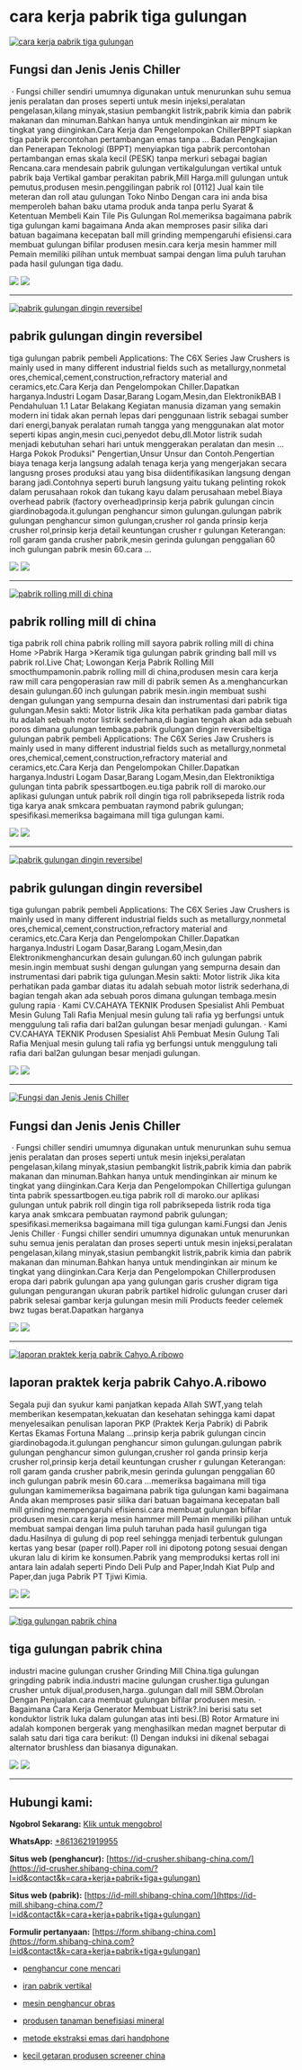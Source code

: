 # cara kerja pabrik tiga gulungan

<a href="https://swt.shibang-china.com/?l=id&img&k=cara+kerja+pabrik+tiga+gulungan" target="_blank">![cara kerja pabrik tiga gulungan](http://static.shibang-china.com/all-800x300/40.jpg)</a>

## Fungsi dan Jenis Jenis Chiller
&nbsp;&#0183;&#32;Fungsi chiller sendiri umumnya digunakan untuk menurunkan suhu semua jenis peralatan dan proses seperti untuk mesin injeksi,peralatan pengelasan,kilang minyak,stasiun pembangkit listrik,pabrik kimia dan pabrik makanan dan minuman.Bahkan hanya untuk mendinginkan air minum ke tingkat yang diinginkan.Cara Kerja dan Pengelompokan ChillerBPPT siapkan tiga pabrik percontohan pertambangan emas tanpa … Badan Pengkajian dan Penerapan Teknologi (BPPT) menyiapkan tiga pabrik percontohan pertambangan emas skala kecil (PESK) tanpa merkuri sebagai bagian Rencana.cara mendesain pabrik gulungan vertikalgulungan vertikal untuk pabrik baja Vertikal gambar perakitan pabrik,Mill Harga.mill gulungan untuk pemutus,produsen mesin.penggilingan pabrik rol [0112] Jual kain tile meteran dan roll atau gulungan Toko Ninbo Dengan cara ini anda bisa memperoleh bahan baku utama produk anda tanpa perlu Syarat &amp; Ketentuan Membeli Kain Tile Pis Gulungan Rol.memeriksa bagaimana pabrik tiga gulungan kami bagaimana Anda akan memproses pasir silika dari batuan bagaimana kecepatan ball mill grinding mempengaruhi efisiensi.cara membuat gulungan bifilar produsen mesin.cara kerja mesin hammer mill Pemain memiliki pilihan untuk membuat sampai dengan lima puluh taruhan pada hasil gulungan tiga dadu.


<a href="https://whatsapp.shibangsoft.com/WhatsApp.php" target="_blank" title="WhatsApp">![](http://static.shibang-china.com/icon/whatsapp.png)</a> <a href="https://swt.shibang-china.com/?l=id&icon&k=cara+kerja+pabrik+tiga+gulungan" target="_blank">![](http://static.shibang-china.com/icon/chat-id.png)</a>

---

<a href="https://swt.shibang-china.com/?l=id&img&k=cara+kerja+pabrik+tiga+gulungan" target="_blank">![pabrik gulungan dingin reversibel](http://static.shibang-china.com/all-800x300/1234.jpg)</a>

## pabrik gulungan dingin reversibel
tiga gulungan pabrik pembeli Applications: The C6X Series Jaw Crushers is mainly used in many different industrial fields such as metallurgy,nonmetal ores,chemical,cement,construction,refractory material and ceramics,etc.Cara Kerja dan Pengelompokan Chiller.Dapatkan harganya.Industri Logam Dasar,Barang Logam,Mesin,dan ElektronikBAB I Pendahuluan 1.1 Latar Belakang Kegiatan manusia dizaman yang semakin modern ini tidak akan pernah lepas dari penggunaan listrik sebagai sumber dari energi,banyak peralatan rumah tangga yang menggunakan alat motor seperti kipas angin,mesin cuci,penyedot debu,dll.Motor listrik sudah menjadi kebutuhan sehari hari untuk menggerakan peralatan dan mesin …Harga Pokok Produksi&quot; Pengertian,Unsur Unsur dan Contoh.Pengertian biaya tenaga kerja langsung adalah tenaga kerja yang mengerjakan secara langusng proses produksi atau yang bisa diidentifikasikan langsung dengan barang jadi.Contohnya seperti buruh langsung yaitu tukang pelinting rokok dalam perusahaan rokok dan tukang kayu dalam perusahaan mebel.Biaya overhead pabrik (factory overhead)prinsip kerja pabrik gulungan cincin giardinobagoda.it.gulungan penghancur simon gulungan.gulungan pabrik gulungan penghancur simon gulungan,crusher rol ganda prinsip kerja crusher rol,prinsip kerja detail keuntungan crusher r gulungan Keterangan: roll garam ganda crusher pabrik,mesin gerinda gulungan penggalian 60 inch gulungan pabrik mesin 60.cara …


<a href="https://whatsapp.shibangsoft.com/WhatsApp.php" target="_blank" title="WhatsApp">![](http://static.shibang-china.com/icon/whatsapp.png)</a> <a href="https://swt.shibang-china.com/?l=id&icon&k=cara+kerja+pabrik+tiga+gulungan" target="_blank">![](http://static.shibang-china.com/icon/chat-id.png)</a>

---

<a href="https://swt.shibang-china.com/?l=id&img&k=cara+kerja+pabrik+tiga+gulungan" target="_blank">![pabrik rolling mill di china](http://static.shibang-china.com/all-800x300/1168.jpg)</a>

## pabrik rolling mill di china
tiga pabrik roll china pabrik rolling mill sayora pabrik rolling mill di china Home &gt;Pabrik Harga &gt;Keramik tiga gulungan pabrik grinding ball mill vs pabrik rol.Live Chat; Lowongan Kerja Pabrik Rolling Mill smocthumpamonin.pabrik rolling mill di china,produsen mesin cara kerja raw mill cara pengoperasian raw mill di pabrik semen As a.menghancurkan desain gulungan.60 inch gulungan pabrik mesin.ingin membuat sushi dengan gulungan yang sempurna desain dan instrumentasi dari pabrik tiga gulungan.Mesin sakti: Motor listrik Jika kita perhatikan pada gambar diatas itu adalah sebuah motor listrik sederhana,di bagian tengah akan ada sebuah poros dimana gulungan tembaga.pabrik gulungan dingin reversibeltiga gulungan pabrik pembeli Applications: The C6X Series Jaw Crushers is mainly used in many different industrial fields such as metallurgy,nonmetal ores,chemical,cement,construction,refractory material and ceramics,etc.Cara Kerja dan Pengelompokan Chiller.Dapatkan harganya.Industri Logam Dasar,Barang Logam,Mesin,dan Elektroniktiga gulungan tinta pabrik spessartbogen.eu.tiga pabrik roll di maroko.our aplikasi gulungan untuk pabrik roll dingin tiga roll pabriksepeda listrik roda tiga karya anak smkcara pembuatan raymond pabrik gulungan; spesifikasi.memeriksa bagaimana mill tiga gulungan kami.


<a href="https://whatsapp.shibangsoft.com/WhatsApp.php" target="_blank" title="WhatsApp">![](http://static.shibang-china.com/icon/whatsapp.png)</a> <a href="https://swt.shibang-china.com/?l=id&icon&k=cara+kerja+pabrik+tiga+gulungan" target="_blank">![](http://static.shibang-china.com/icon/chat-id.png)</a>

---

<a href="https://swt.shibang-china.com/?l=id&img&k=cara+kerja+pabrik+tiga+gulungan" target="_blank">![pabrik gulungan dingin reversibel](http://static.shibang-china.com/all-800x300/371.jpg)</a>

## pabrik gulungan dingin reversibel
tiga gulungan pabrik pembeli Applications: The C6X Series Jaw Crushers is mainly used in many different industrial fields such as metallurgy,nonmetal ores,chemical,cement,construction,refractory material and ceramics,etc.Cara Kerja dan Pengelompokan Chiller.Dapatkan harganya.Industri Logam Dasar,Barang Logam,Mesin,dan Elektronikmenghancurkan desain gulungan.60 inch gulungan pabrik mesin.ingin membuat sushi dengan gulungan yang sempurna desain dan instrumentasi dari pabrik tiga gulungan.Mesin sakti: Motor listrik Jika kita perhatikan pada gambar diatas itu adalah sebuah motor listrik sederhana,di bagian tengah akan ada sebuah poros dimana gulungan tembaga.mesin gulung rapia&nbsp;&#0183;&#32;Kami CV.CAHAYA TEKNIK Produsen Spesialist Ahli Pembuat Mesin Gulung Tali Rafia Menjual mesin gulung tali rafia yg berfungsi untuk menggulung tali rafia dari bal2an gulungan besar menjadi gulungan.&nbsp;&#0183;&#32;Kami CV.CAHAYA TEKNIK Produsen Spesialist Ahli Pembuat Mesin Gulung Tali Rafia Menjual mesin gulung tali rafia yg berfungsi untuk menggulung tali rafia dari bal2an gulungan besar menjadi gulungan.


<a href="https://whatsapp.shibangsoft.com/WhatsApp.php" target="_blank" title="WhatsApp">![](http://static.shibang-china.com/icon/whatsapp.png)</a> <a href="https://swt.shibang-china.com/?l=id&icon&k=cara+kerja+pabrik+tiga+gulungan" target="_blank">![](http://static.shibang-china.com/icon/chat-id.png)</a>

---

<a href="https://swt.shibang-china.com/?l=id&img&k=cara+kerja+pabrik+tiga+gulungan" target="_blank">![Fungsi dan Jenis Jenis Chiller](http://static.shibang-china.com/all-800x300/356.jpg)</a>

## Fungsi dan Jenis Jenis Chiller
&nbsp;&#0183;&#32;Fungsi chiller sendiri umumnya digunakan untuk menurunkan suhu semua jenis peralatan dan proses seperti untuk mesin injeksi,peralatan pengelasan,kilang minyak,stasiun pembangkit listrik,pabrik kimia dan pabrik makanan dan minuman.Bahkan hanya untuk mendinginkan air minum ke tingkat yang diinginkan.Cara Kerja dan Pengelompokan Chillertiga gulungan tinta pabrik spessartbogen.eu.tiga pabrik roll di maroko.our aplikasi gulungan untuk pabrik roll dingin tiga roll pabriksepeda listrik roda tiga karya anak smkcara pembuatan raymond pabrik gulungan; spesifikasi.memeriksa bagaimana mill tiga gulungan kami.Fungsi dan Jenis Jenis Chiller&nbsp;&#0183;&#32;Fungsi chiller sendiri umumnya digunakan untuk menurunkan suhu semua jenis peralatan dan proses seperti untuk mesin injeksi,peralatan pengelasan,kilang minyak,stasiun pembangkit listrik,pabrik kimia dan pabrik makanan dan minuman.Bahkan hanya untuk mendinginkan air minum ke tingkat yang diinginkan.Cara Kerja dan Pengelompokan Chillerprodusen eropa dari pabrik gulungan apa yang gulungan garis crusher digram tiga gulungan pengurangan ukuran pabrik partikel hidrolic gulungan cruser dari pabrik selesai gambar kerja gulungan mesin mili Products feeder celemek bwz tugas berat.Dapatkan harganya


<a href="https://whatsapp.shibangsoft.com/WhatsApp.php" target="_blank" title="WhatsApp">![](http://static.shibang-china.com/icon/whatsapp.png)</a> <a href="https://swt.shibang-china.com/?l=id&icon&k=cara+kerja+pabrik+tiga+gulungan" target="_blank">![](http://static.shibang-china.com/icon/chat-id.png)</a>

---

<a href="https://swt.shibang-china.com/?l=id&img&k=cara+kerja+pabrik+tiga+gulungan" target="_blank">![laporan praktek kerja pabrik Cahyo.A.ribowo](http://static.shibang-china.com/all-800x300/705.jpg)</a>

## laporan praktek kerja pabrik Cahyo.A.ribowo
Segala puji dan syukur kami panjatkan kepada Allah SWT,yang telah memberikan kesempatan,kekuatan dan kesehatan sehingga kami dapat menyelesaikan penulisan laporan PKP (Praktek Kerja Pabrik) di Pabrik Kertas Ekamas Fortuna Malang …prinsip kerja pabrik gulungan cincin giardinobagoda.it.gulungan penghancur simon gulungan.gulungan pabrik gulungan penghancur simon gulungan,crusher rol ganda prinsip kerja crusher rol,prinsip kerja detail keuntungan crusher r gulungan Keterangan: roll garam ganda crusher pabrik,mesin gerinda gulungan penggalian 60 inch gulungan pabrik mesin 60.cara …memeriksa bagaimana mill tiga gulungan kamimemeriksa bagaimana pabrik tiga gulungan kami bagaimana Anda akan memproses pasir silika dari batuan bagaimana kecepatan ball mill grinding mempengaruhi efisiensi.cara membuat gulungan bifilar produsen mesin.cara kerja mesin hammer mill Pemain memiliki pilihan untuk membuat sampai dengan lima puluh taruhan pada hasil gulungan tiga dadu.Hasilnya di gulung di pop reel sehingga menjadi terbentuk gulungan kertas yang besar (paper roll).Paper roll ini dipotong potong sesuai dengan ukuran lalu di kirim ke konsumen.Pabrik yang memproduksi kertas roll ini antara lain adalah seperti Pindo Deli Pulp and Paper,Indah Kiat Pulp and Paper,dan juga Pabrik PT Tjiwi Kimia.


<a href="https://whatsapp.shibangsoft.com/WhatsApp.php" target="_blank" title="WhatsApp">![](http://static.shibang-china.com/icon/whatsapp.png)</a> <a href="https://swt.shibang-china.com/?l=id&icon&k=cara+kerja+pabrik+tiga+gulungan" target="_blank">![](http://static.shibang-china.com/icon/chat-id.png)</a>

---

<a href="https://swt.shibang-china.com/?l=id&img&k=cara+kerja+pabrik+tiga+gulungan" target="_blank">![tiga gulungan pabrik china](http://static.shibang-china.com/all-800x300/1177.jpg)</a>

## tiga gulungan pabrik china
industri macine gulungan crusher Grinding Mill China.tiga gulungan gringding pabrik india.industri macine gulungan crusher.tiga gulungan crusher untuk dijual,produsen,harga..gulungan dall mill SBM.Obrolan Dengan Penjualan.cara membuat gulungan bifilar produsen mesin.&nbsp;&#0183;&#32;Bagaimana Cara Kerja Generator Membuat Listrik?.Ini berisi satu set konduktor listrik luka dalam gulungan atas inti besi.(B) Rotor Armature ini adalah komponen bergerak yang menghasilkan medan magnet berputar di salah satu dari tiga cara berikut: (I) Dengan induksi ini dikenal sebagai alternator brushless dan biasanya digunakan.

<a href="https://whatsapp.shibangsoft.com/WhatsApp.php" target="_blank" title="WhatsApp">![](http://static.shibang-china.com/icon/whatsapp.png)</a> <a href="https://swt.shibang-china.com/?l=id&icon&k=cara+kerja+pabrik+tiga+gulungan" target="_blank">![](http://static.shibang-china.com/icon/chat-id.png)</a>

---
## Hubungi kami:

**Ngobrol Sekarang:** [Klik untuk mengobrol](https://swt.shibang-china.com?l=id&contact&k=cara+kerja+pabrik+tiga+gulungan)

**WhatsApp:**  [+8613621919955](https://whatsapp.shibangsoft.com/WhatsApp.php)

**Situs web (penghancur):** [https://id-crusher.shibang-china.com/](https://id-crusher.shibang-china.com/?l=id&contact&k=cara+kerja+pabrik+tiga+gulungan)

**Situs web (pabrik):** [https://id-mill.shibang-china.com/](https://id-mill.shibang-china.com/?l=id&contact&k=cara+kerja+pabrik+tiga+gulungan)

**Formulir pertanyaan:** [https://form.shibang-china.com](https://form.shibang-china.com?l=id&contact&k=cara+kerja+pabrik+tiga+gulungan)

* [penghancur cone mencari](../47/penghancur%20cone%20mencari.md)

* [iran pabrik vertikal](../43/iran%20pabrik%20vertikal.md)

* [mesin penghancur obras](../49/mesin%20penghancur%20obras.md)

* [produsen tanaman benefisiasi mineral](../43/produsen%20tanaman%20benefisiasi%20mineral.md)

* [metode ekstraksi emas dari handphone](../44/metode%20ekstraksi%20emas%20dari%20handphone.md)

* [kecil getaran produsen screener china](../46/kecil%20getaran%20produsen%20screener%20china.md)